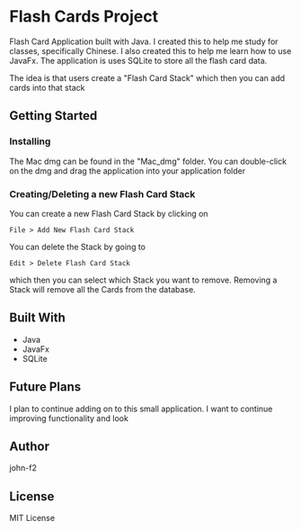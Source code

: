 # Flash Cards Project

Flash Card Application built with Java. I created this to help me study for classes, specifically Chinese. I also created this to help me learn how to use JavaFx. The application is uses SQLite to store all the flash card data. 

The idea is that users create a "Flash Card Stack" which then you can add cards into that stack 

## Getting Started

### Installing 
The Mac dmg can be found in the "Mac_dmg" folder. You can double-click on the dmg and drag the application into your application folder 

### Creating/Deleting a new Flash Card Stack
You can create a new Flash Card Stack by clicking on 
```
File > Add New Flash Card Stack
```

You can delete the Stack by going to 
```
Edit > Delete Flash Card Stack
```
which then you can select which Stack you want to remove. Removing a Stack will remove all the Cards from the database. 



## Built With
* Java
* JavaFx
* SQLite


## Future Plans
I plan to continue adding on to this small application. I want to continue improving functionality and look 

## Author
john-f2

## License
MIT License






